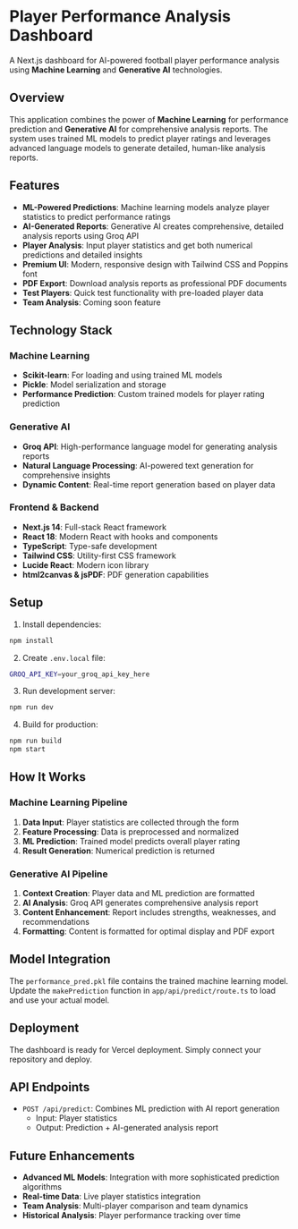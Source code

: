 # Player Performance Analysis Dashboard

A Next.js dashboard for AI-powered football player performance analysis using **Machine Learning** and **Generative AI** technologies.

## Overview

This application combines the power of **Machine Learning** for performance prediction and **Generative AI** for comprehensive analysis reports. The system uses trained ML models to predict player ratings and leverages advanced language models to generate detailed, human-like analysis reports.

## Features

- **ML-Powered Predictions**: Machine learning models analyze player statistics to predict performance ratings
- **AI-Generated Reports**: Generative AI creates comprehensive, detailed analysis reports using Groq API
- **Player Analysis**: Input player statistics and get both numerical predictions and detailed insights
- **Premium UI**: Modern, responsive design with Tailwind CSS and Poppins font
- **PDF Export**: Download analysis reports as professional PDF documents
- **Test Players**: Quick test functionality with pre-loaded player data
- **Team Analysis**: Coming soon feature

## Technology Stack

### Machine Learning
- **Scikit-learn**: For loading and using trained ML models
- **Pickle**: Model serialization and storage
- **Performance Prediction**: Custom trained models for player rating prediction

### Generative AI
- **Groq API**: High-performance language model for generating analysis reports
- **Natural Language Processing**: AI-powered text generation for comprehensive insights
- **Dynamic Content**: Real-time report generation based on player data

### Frontend & Backend
- **Next.js 14**: Full-stack React framework
- **React 18**: Modern React with hooks and components
- **TypeScript**: Type-safe development
- **Tailwind CSS**: Utility-first CSS framework
- **Lucide React**: Modern icon library
- **html2canvas & jsPDF**: PDF generation capabilities

## Setup

1. Install dependencies:
```bash
npm install
```

2. Create `.env.local` file:
```bash
GROQ_API_KEY=your_groq_api_key_here
```

3. Run development server:
```bash
npm run dev
```

4. Build for production:
```bash
npm run build
npm start
```

## How It Works

### Machine Learning Pipeline
1. **Data Input**: Player statistics are collected through the form
2. **Feature Processing**: Data is preprocessed and normalized
3. **ML Prediction**: Trained model predicts overall player rating
4. **Result Generation**: Numerical prediction is returned

### Generative AI Pipeline
1. **Context Creation**: Player data and ML prediction are formatted
2. **AI Analysis**: Groq API generates comprehensive analysis report
3. **Content Enhancement**: Report includes strengths, weaknesses, and recommendations
4. **Formatting**: Content is formatted for optimal display and PDF export

## Model Integration

The `performance_pred.pkl` file contains the trained machine learning model. Update the `makePrediction` function in `app/api/predict/route.ts` to load and use your actual model.

## Deployment

The dashboard is ready for Vercel deployment. Simply connect your repository and deploy.

## API Endpoints

- `POST /api/predict`: Combines ML prediction with AI report generation
  - Input: Player statistics
  - Output: Prediction + AI-generated analysis report

## Future Enhancements

- **Advanced ML Models**: Integration with more sophisticated prediction algorithms
- **Real-time Data**: Live player statistics integration
- **Team Analysis**: Multi-player comparison and team dynamics
- **Historical Analysis**: Player performance tracking over time 